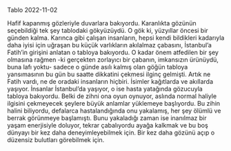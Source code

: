 Tablo
2022-11-02

Hafif kapanmış gözleriyle duvarlara bakıyordu. Karanlıkta gözünün seçebildiği tek şey tablodaki gökyüzüydü. O gök ki, yüzyıllar öncesi bir günden kalma. Karınca gibi çalışan insanların, hepsi kendi bildikleri kadarıyla daha iyisi için uğraşan bu küçük varlıkların akılalmaz çabasını, İstanbul’a Fatih’in girişini anlatan o tabloya bakıyordu. O kadar önem atfedilen bir şey olmasına rağmen -ki gerçekten zorlayıcı bir çabanın, imkansızın ürünüydü, buna lafı yoktu- sadece o günde asılı kalmış olan göğün tabloya yansımasının bu gün bu saatte dikkatini çekmesi ilginç gelmişti. Artık ne Fatih vardı, ne de oradaki insanların hiçbiri. İsimler kağıtlarda ve akıllarda yaşıyor. İnsanlar İstanbul’da yaşıyor, o ise hasta yatağında gözucuyla tabloya bakıyordu. Belki de zihni ona oyun oynuyor, aslında normal haliyle ilgisini çekmeyecek şeylere büyük anlamlar yüklemeye başlıyordu. Bu zihin halini biliyordu, defalarca hastalandığında onu yakalamış, her şey ölümlü ve berrak görünmeye başlamıştı. Bunu yakaladığı zaman ise inanılmaz bir yaşam enerjisiyle doluyor, tekrar çabalıyordu ayağa kalkmak ve bu boş dünyayı bir kez daha deneyimleyebilmek için. Bir kez daha gözünü açıp o düzensiz bulutları görebilmek için.
